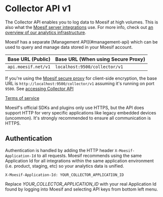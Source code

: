 # <a id="collector-api"></a> Collector API v1

The Collector API enables you to log data to Moesif at high volumes. This is also what the [Moesif server integrations](https://www.moesif.com/implementation) use. For more info, check out [an overview of our analytics infrastructure](https://www.moesif.com/enterprise/api-analytics-infrastructure).

<aside class="notice">
Moesif has a separate [Management API](#management-api) which can be used to query and manage data stored in your Moesif account.
</aside>

|Base URL (Public)|Base URL (When using Secure Proxy)|
|--|--|
|`api.moesif.net/v1`|`localhost:9500/collector/v1`

If you're using the [Moesif secure proxy](https://www.moesif.com/docs/platform/secure-proxy/) for client-side encryption, the base URL is `http://localhost:9500/collector/v1` assuming it's running on port `9500`. See [accessing Collector API](https://www.moesif.com/docs/platform/secure-proxy/#accessing-the-moesif-collector-api)

<a href="https://www.moesif.com/terms">Terms of service</a>

Moesif's official SDKs and plugins only use HTTPS, but the API does support HTTP for very specific applications like legacy embedded devices (uncommon).
It's strongly recommended to ensure all communication is HTTPS.

## Authentication
Authentication is handled by adding the HTTP header `X-Moesif-Application-Id` to all requests.
Moesif recommends using the same Application Id for all integrations within the same application environment (i.e. product, staging, etc) so your analytics data is unified.

`X-Moesif-Application-Id: YOUR_COLLECTOR_APPLICATION_ID`


<aside class="notice">
Replace <i>YOUR_COLLECTOR_APPLICATION_ID</i> with your real Application Id found by logging into Moesif
and selecting API keys from bottom left menu.
</aside>
